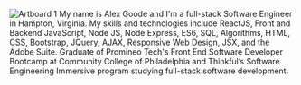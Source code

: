 ![Artboard 1](https://github.com/alexgoodestudio/alexgoodestudio/assets/118846944/df2fea95-0596-4fc6-8867-29ee6badb8cc)
My name is Alex Goode and I'm a full-stack Software Engineer in Hampton, Virginia. My skills and technologies include ReactJS, Front and Backend JavaScript, Node JS, Node Express, ES6, SQL, Algorithms, HTML, CSS, Bootstrap, JQuery, AJAX, Responsive Web Design, JSX, and the Adobe Suite. Graduate of Promineo Tech's Front End Software Developer Bootcamp at Community College of Philadelphia and Thinkful’s Software Engineering Immersive program studying full-stack software development.
